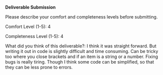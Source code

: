 **Deliverable Submission**

Please describe your comfort and completeness levels before submitting.

Comfort Level (1-5): 4

Completeness Level (1-5): 4

What did you think of this deliverable?: I think it was straight forward. But writing it out in code is slightly difficult and time consuming. Can be tricky too where you close brackets and if an item is a string or a number. Fixing bugs is really tiring. Though I think some code can be simplified, so that they can be less prone to errors. 
